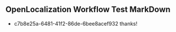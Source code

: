 ## OpenLocalization Workflow Test MarkDown
* c7b8e25a-6481-41f2-86de-6bee8acef932 thanks!

<!--HONumber=Aug16_HO4-->


